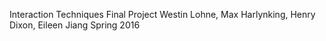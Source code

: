 Interaction Techniques Final Project
Westin Lohne, Max Harlynking, Henry Dixon, Eileen Jiang
Spring 2016
